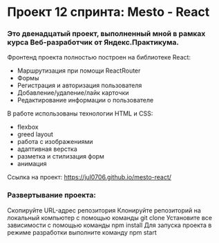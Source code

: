 # Проект 12 спринта: Mesto - React

### Это двенадцатый проект, выполненный мной в рамках курса Веб-разработчик от Яндекс.Практикума.

Фронтенд проекта полностью построен на библиотеке React:
- Маршрутизация при помощи ReactRouter
- Формы
- Регистрация и авторизация пользователя
- Добавление/удаление/лайк карточки
- Редактирование информации о пользователе

В работе использованы технологии HTML и CSS:

- flexbox
- greed layout
- работа с изображениями
- адаптивная верстка
- разметка и стилизация форм
- анимация

Ссылка на проект: https://jul0706.github.io/mesto-react/

### Развертывание проекта:

Скопируйте URL-адрес репозитория
Клонируйте репозиторий на локальный компьютер с помощью команды git clone
Установите все зависимости с помощью команды npm install
Для запуска проекта в режиме разработки выполните команду npm start
